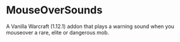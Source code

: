 # MouseOverSounds
A Vanilla Warcraft (1.12.1) addon that plays a warning sound when you mouseover a rare, elite or dangerous mob.
